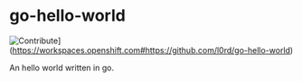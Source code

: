 # go-hello-world

![Contribute](https://img.shields.io/static/v1?label=code%20with&message=che&logo=eclipseche&color=FDB940&labelColor=525C86)](https://workspaces.openshift.com#https://github.com/l0rd/go-hello-world)

An hello world written in go.


